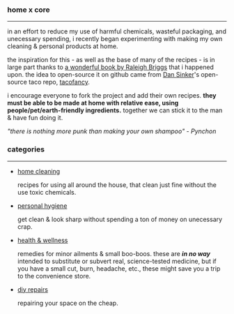 ### home x core

---

in an effort to reduce my use of harmful chemicals, wasteful packaging, and unecessary spending, i recently began experimenting with making my own cleaning & personal products at home. 

the inspiration for this - as well as the base of many of the recipes - is in large part thanks to [a wonderful book by Raleigh Briggs](http://microcosmpublishing.com/catalog/books/2333/) that i happened upon. the idea to open-source it on github came from [Dan Sinker](https://github.com/sinker)'s open-source taco repo, [tacofancy](https://github.com/sinker/tacofancy).

i encourage everyone to fork the project and add their own recipes. **they must be able to be made at home with relative ease, using people/pet/earth-friendly ingredients.** together we can stick it to the man & have fun doing it.

_"there is nothing more punk than making your own shampoo"_
_- Pynchon_

### categories

---

 - [home cleaning](/home-cleaning)

 	recipes for using all around the house, that clean just fine without the use toxic chemicals.

 - [personal hygiene](/personal-hygiene) 

 	get clean & look sharp without spending a ton of money on unecessary crap.

 - [health & wellness](/health-wellness)

 	remedies for minor ailments & small boo-boos. these are __*in no way*__ intended to substitute or subvert real, science-tested medicine, but if you have a small cut, burn, headache, etc., these might save you a trip to the convenience store.


 - [diy repairs](diy-repairs)

 	repairing your space on the cheap. 
